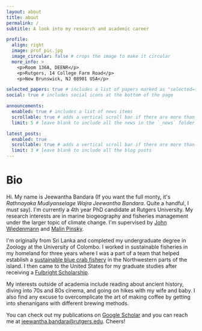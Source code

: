 ```yaml
---
layout: about
title: about
permalink: /
subtitle: A look into my research and academic career

profile:
  align: right
  image: prof_pic.jpg
  image_circular: false # crops the image to make it circular
  more_info: >
    <p>Room 136A, DEENR</p>
    <p>Rutgers, 14 College Farm Road</p>
    <p>New Brunswick, NJ 08901 USA</p>

selected_papers: true # includes a list of papers marked as "selected={true}"
social: true # includes social icons at the bottom of the page

announcements:
  enabled: true # includes a list of news items
  scrollable: true # adds a vertical scroll bar if there are more than 3 news items
  limit: 5 # leave blank to include all the news in the `_news` folder

latest_posts:
  enabled: true
  scrollable: true # adds a vertical scroll bar if there are more than 3 new posts items
  limit: 3 # leave blank to include all the blog posts
---
```


# Bio

Hi. My name is Jeewantha Bandara (If you want the full monty, it's _Rathnayaka Mudiyanselage Wajra Jeewantha Bandara_. Quite a handful, I must say). I'm currently a 4th year PhD candidate at Rutgers University. My research interests are in marine biogeography and fisheries management under the larger topic of climate change. I'm supervised by [John Wiedenmann](https://deenr.rutgers.edu/personnel/faculty/john-wiedenmann) and [Malin Pinsky](https://globalchange.sites.ucsc.edu/people/malin-pinsky/).

I'm originally from Sri Lanka and completed my undergraduate degree in Zoology at the University of Colombo. I worked in sustainable fisheries in my homeland for three years where I was a part of a team that helped establish a [sustainable blue crab fishery](https://www.seafoodwatch.org/globalassets/sfw-data-blocks/reports/c/seafood-watch-blue-swimming-crab-sri-lanka-28177.pdf) in the Northwestern parts of the island. I then came to the United States for my graduate studies after receiving a [Fulbright Scholarship](https://fulbrightsrilanka.org/).

My interests outside of academia include reading about ancient history, diving into 70s and 80s cinema, and going on hikes with my wife and baby. I also find any excuse to overcomplicate the art of making coffee by getting into shenanigans with different brewing methods.

You can check out my publications on [Google Scholar](https://scholar.google.com/citations?user=c-SwfQYAAAAJ&hl=en) and you can reach me at jeewantha.bandara@rutgers.edu. Cheers!
